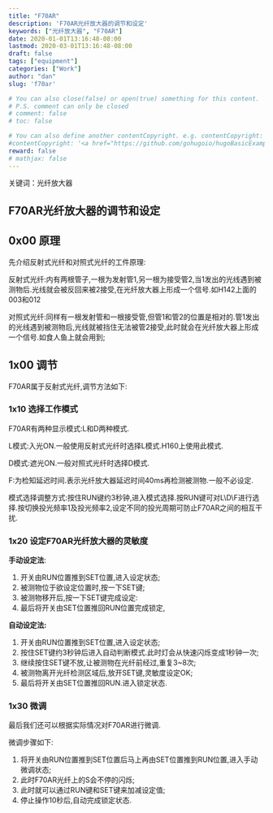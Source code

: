 ```yaml
---
title: "F70AR"
description: 'F70AR光纤放大器的调节和设定'
keywords: ["光纤放大器", "F70AR"]
date: 2020-01-01T13:16:48-08:00
lastmod: 2020-03-01T13:16:48-08:00
draft: false
tags: ["equipment"]
categories: ["Work"]
author: "dan"
slug: 'f70ar'

# You can also close(false) or open(true) something for this content.
# P.S. comment can only be closed
# comment: false
# toc: false

# You can also define another contentCopyright. e.g. contentCopyright: "This is another copyright."
#contentCopyright: '<a href="https://github.com/gohugoio/hugoBasicExample" rel="noopener" target="_blank">See origin</a>'
reward: false
# mathjax: false
---
```

关键词：光纤放大器

## F70AR光纤放大器的调节和设定 

## 0x00 原理

先介绍反射式光纤和对照式光纤的工件原理: 

反射式光纤:内有两根管子,一根为发射管1,另一根为接受管2,当1发出的光线遇到被测物后.光线就会被反回来被2接受,在光纤放大器上形成一个信号.如H142上面的003和012 

对照式光纤:同样有一根发射管和一根接受管,但管1和管2的位置是相对的.管1发出的光线遇到被测物后,光线就被挡住无法被管2接受,此时就会在光纤放大器上形成一个信号.如食人鱼上就会用到;

## 1x00 调节

F70AR属于反射式光纤,调节方法如下: 

### 1x10 选择工作模式

 F70AR有两种显示模式:L和D两种模式. 

L模式:入光ON.一般使用反射式光纤时选择L模式.H160上使用此模式. 

D模式:遮光ON.一般对照式光纤时选择D模式. 

F:为检知延迟时间.表示光纤放大器延迟时间40ms再检测被测物.一般不必设定. 

模式选择调整方式:按住RUN键约3秒钟,进入模式选择.按RUN键可对L\D\F进行选择.按切换投光频率1及投光频率2,设定不同的投光周期可防止F70AR之间的相互干扰. 

### 1x20 设定F70AR光纤放大器的灵敏度

**手动设定法**: 

1. 开关由RUN位置推到SET位置,进入设定状态; 
2. 被测物位于欲设定位置时,按一下SET键; 
3. 被测物移开后,按一下SET键完成设定: 
4. 最后将开关由SET位置推回RUN位置完成锁定, 

**自动设定法:** 

1. 开关由RUN位置推到SET位置,进入设定状态; 
2. 按住SET键约3秒钟后进入自动判断模式.此时灯会从快速闪烁变成1秒钟一次; 
3. 继续按住SET键不放,让被测物在光纤前经过,重复3~8次; 
4. 被测物离开光纤检测区域后,放开SET键,灵敏度设定OK; 
5. 最后将开关由SET位置推回RUN.进入锁定状态. 

### 1x30 微调

最后我们还可以根据实际情况对F70AR进行微调. 

微调步骤如下: 

1. 将开关由RUN位置推到SET位置后马上再由SET位置推到RUN位置,进入手动微调状态; 
2. 此时F70AR光纤上的S会不停的闪烁; 
3. 此时就可以通过RUN键和SET键来加减设定值; 
4. 停止操作10秒后,自动完成锁定状态.  